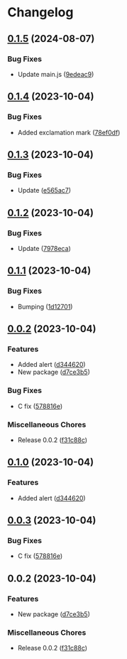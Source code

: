 # Changelog

## [0.1.5](https://github.com/silvester-pari/release-please-monorepo-test/compare/c-test-package-release-please-2-v0.1.4...c-test-package-release-please-2-v0.1.5) (2024-08-07)


### Bug Fixes

* Update main.js ([9edeac9](https://github.com/silvester-pari/release-please-monorepo-test/commit/9edeac96390374a6c2c03fec802c6be03d3adcd9))

## [0.1.4](https://github.com/silvester-pari/release-please-monorepo-test/compare/c-test-package-release-please-2-v0.1.3...c-test-package-release-please-2-v0.1.4) (2023-10-04)


### Bug Fixes

* Added exclamation mark ([78ef0df](https://github.com/silvester-pari/release-please-monorepo-test/commit/78ef0df76c2f89678b70eedb25ea3d6d4d32b2cd))

## [0.1.3](https://github.com/silvester-pari/release-please-monorepo-test/compare/c-test-package-release-please-2-v0.1.2...c-test-package-release-please-2-v0.1.3) (2023-10-04)


### Bug Fixes

* Update ([e565ac7](https://github.com/silvester-pari/release-please-monorepo-test/commit/e565ac754a05c2de00e7f3d012481166ce7e8db0))

## [0.1.2](https://github.com/silvester-pari/release-please-monorepo-test/compare/c-test-package-release-please-2-v0.1.1...c-test-package-release-please-2-v0.1.2) (2023-10-04)


### Bug Fixes

* Update ([7978eca](https://github.com/silvester-pari/release-please-monorepo-test/commit/7978eca4b233bf02b743c7f6286d4fb731ef8d8d))

## [0.1.1](https://github.com/silvester-pari/release-please-monorepo-test/compare/c-test-package-release-please-2-v0.1.0...c-test-package-release-please-2-v0.1.1) (2023-10-04)


### Bug Fixes

* Bumping ([1d12701](https://github.com/silvester-pari/release-please-monorepo-test/commit/1d1270140993d5db5862a56e1f0757dfa1e2a95f))

## [0.0.2](https://github.com/silvester-pari/release-please-monorepo-test/compare/c-test-package-release-please-2-v0.1.0...c-test-package-release-please-2-v0.0.2) (2023-10-04)


### Features

* Added alert ([d344620](https://github.com/silvester-pari/release-please-monorepo-test/commit/d344620095254dd5970349240a9876ac0ed0110f))
* New package ([d7ce3b5](https://github.com/silvester-pari/release-please-monorepo-test/commit/d7ce3b5fe8cb3bddefb6c1d08dcebbc56e31ab7c))


### Bug Fixes

* C fix ([578816e](https://github.com/silvester-pari/release-please-monorepo-test/commit/578816e36570f410dcaffb377a7aa0dc143fedac))


### Miscellaneous Chores

* Release 0.0.2 ([f31c88c](https://github.com/silvester-pari/release-please-monorepo-test/commit/f31c88cd3fd7684a68680a557ce06ec68234f08d))

## [0.1.0](https://github.com/silvester-pari/release-please-monorepo-test/compare/c-test-package-release-please-v0.0.3...c-test-package-release-please-v0.1.0) (2023-10-04)


### Features

* Added alert ([d344620](https://github.com/silvester-pari/release-please-monorepo-test/commit/d344620095254dd5970349240a9876ac0ed0110f))

## [0.0.3](https://github.com/silvester-pari/release-please-monorepo-test/compare/c-test-package-release-please-v0.0.2...c-test-package-release-please-v0.0.3) (2023-10-04)


### Bug Fixes

* C fix ([578816e](https://github.com/silvester-pari/release-please-monorepo-test/commit/578816e36570f410dcaffb377a7aa0dc143fedac))

## 0.0.2 (2023-10-04)


### Features

* New package ([d7ce3b5](https://github.com/silvester-pari/release-please-monorepo-test/commit/d7ce3b5fe8cb3bddefb6c1d08dcebbc56e31ab7c))


### Miscellaneous Chores

* Release 0.0.2 ([f31c88c](https://github.com/silvester-pari/release-please-monorepo-test/commit/f31c88cd3fd7684a68680a557ce06ec68234f08d))
